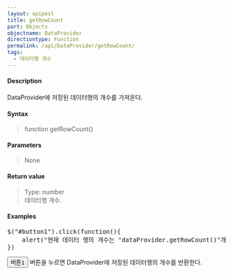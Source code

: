 ```yaml
---
layout: apipost
title: getRowCount
part: Objects
objectname: DataProvider
directiontype: Function
permalink: /api/DataProvider/getRowCount/
tags:
  - 데이터행 개수
---
```


<script>
var gridView;
var dataProvider;
    
$(document).ready( function() {

    RealGridJS.setTrace(false);
    RealGridJS.setRootContext("/script");
    
    dataProvider = new RealGridJS.LocalDataProvider();
    gridView = new RealGridJS.GridView("realgrid");
    gridView.setDataSource(dataProvider);

    setFields(dataProvider);
  	setColumns(gridView);

    var data = [
        ["가수", "여자", "정수라", "1988-09-02", "99", "90", "90", "100", "100", "90"],
        ["배우", "여자", "송윤아", "1990-02-18", "33", "90", "70", "60", "100", "80"],
        ["배우", "여자", "전도연", "1991-08-21", "22", "90", "70", "60", "100", "80"],
        ["가수", "여자", "이선희", "1978-01-19", "33", "90", "70", "60", "100", "80"],
        ["배우", "여자", "하지원", "1979-12-09", "11", "90", "70", "60", "100", "80"],
        ["가수", "여자", "소찬휘", "1987-05-12", "55", "90", "70", "60", "100", "80"],
        ["가수", "여자", "박정현", "1980-08-06", "22", "90", "70", "60", "100", "80"],
        ["배우", "여자", "전지현", "1977-03-28", "44", "90", "70", "60", "100", "80"]
    ];
    dataProvider.setRows(data);

    $("#button1").click(function(){
    	alert("현재 데이터 행의 개수는 " + dataProvider.getRowCount() + "개 입니다.");
	})

});

//다섯개의 필드를 가진 배열 객체를 생성합니다.
function setFields(provider) {
    var fields = [{
		fieldName: "field1"
    }, {
        fieldName: "field2"
    }, {
        fieldName: "field3"
    }, {
        fieldName: "field4",
        dataType: "datetime"
    }, {
        fieldName: "field5",
        dataType: "number"
    }, {
        fieldName: "field6",
        dataType: "number"
    },{
        fieldName: "field7",
        dataType: "number"
    }, {
        fieldName: "field8",
        dataType: "number"
    }, {
        fieldName: "field9",
        dataType: "number"
    }, {
        fieldName: "field10",
        dataType: "number"
    }];

    //DataProvider의 setFields함수로 필드를 입력합니다.    
    provider.setFields(fields);    
}

//필드와 연결된 컬럼 배열 객체를 생성합니다.
function setColumns(grid) {
    var columns = [{
        name: "col1",
        fieldName: "field1",
        header : {
            text: "직업"
        },
        width : 60            
    }, {
        name: "col2",
        fieldName: "field2",
        header : {
            text: "성별"
        },
        editor : {
            type: "dropDown",
            dropDownCount: 2,
            values: ["남자", "여자"],
            labels: ["남", "여"],
            lookupDisplay: true
        },
        width: 50
    }, {
        name: "col3",
        fieldName: "field3",
        header : {
            text: "이름"
        },
        width: 80
    }, {
        name: "col4",
        fieldName: "field4",
        header : {
            text: "생일"
        },
        editor: {
            type: "date",
            datetimeFormat: "yyyy-MM-dd"
        },
        width: 90
    }, {
        name: "col5",
        fieldName: "field5",
        header : {
            text: "수학"
        },
        editor : {
            type: "number"
        },
        width: 80
    }, {
        name: "col6",
        fieldName: "field6",
        header : {
        	text: "민법"
        },
        width: 80
    }, {
        name: "col7",
        fieldName: "field7",
        header : {
            text: "한국사"
        },
        width: 80
    }, {
        name: "col8",
        fieldName: "field8",
        header : {
            text: "영어"
        },
        width: 80
    }, {
        name: "col9",
        fieldName: "field9",
        header : {
            text: "과학"
        },
        width: 80
    }, {
        name: "col10",
        fieldName: "field10",
        header : {
            text: "사회"
        },
        width: 80
    }];

    //컬럼을 GridView에 입력 합니다.
    grid.setColumns(columns);

}

</script>

#### Description

 DataProvider에 저장된 데이터행의 개수를 가져온다.

#### Syntax

> function getRowCount()

#### Parameters
> None

#### Return value

> Type: number  
> 데이터행 개수.

#### Examples 

<pre class="prettyprint">
$("#button1").click(function(){
    alert("현재 데이터 행의 개수는 "dataProvider.getRowCount()"개 입니다.");
})
</pre>

<button id="button1" class="btn btn-success btn-xs">버튼1</button>
버튼을 누르면 DataProvider에 저장된 데이터행의 개수를 반환한다.
<div id="realgrid" style="width: 100%; height: 300px;"></div>
<p></p>
